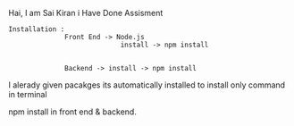 Hai,
    I am Sai Kiran i Have Done Assisment 



    Installation :
                  Front End -> Node.js  
                                install -> npm install 


                  Backend -> install -> npm install 


  I alerady given pacakges its automatically installed to install only command in terminal 

  npm install in front end & backend.

